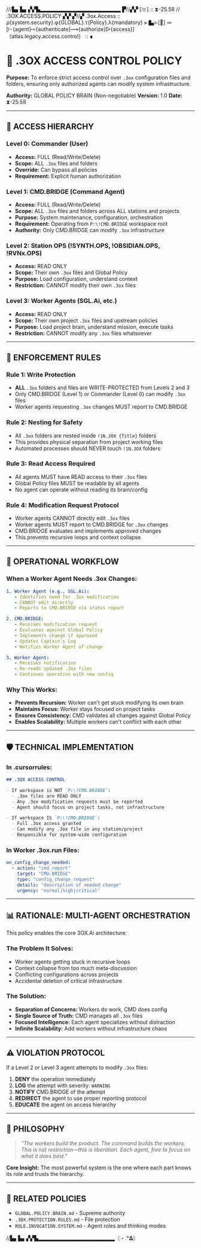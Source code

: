 ///▙▖▙▖▞▞▙▂▂▂▂▂▂▂▂▂▂▂▂▂▂▂▂▂▂▂▂
▛//▞▞ ⟦⎊⟧ :: ⧗-25.58 // .3OX.ACCESS.POLICY ▞▞
▞//▞ .3ox.Access :: ρ{system.security}.φ{GLOBAL}.τ{Policy}.λ{mandatory} ⫸
▙⌱[🔐] ≔ [⊢{agent}⇨{authenticate}⟿{authorize}▷{access}]
〔atlas.legacy.access.control〕 :: ∎

# 🔐 .3OX ACCESS CONTROL POLICY

**Purpose:** To enforce strict access control over `.3ox` configuration files and folders, ensuring only authorized agents can modify system infrastructure.

**Authority:** GLOBAL POLICY BRAIN (Non-negotiable)
**Version:** 1.0
**Date:** ⧗-25.58

---

## 🎯 ACCESS HIERARCHY

### Level 0: Commander (User)
- **Access:** FULL (Read/Write/Delete)
- **Scope:** ALL `.3ox` files and folders
- **Override:** Can bypass all policies
- **Requirement:** Explicit human authorization

### Level 1: CMD.BRIDGE (Command Agent)
- **Access:** FULL (Read/Write/Delete)
- **Scope:** ALL `.3ox` files and folders across ALL stations and projects
- **Purpose:** System maintenance, configuration, orchestration
- **Requirement:** Operating from `P:\!CMD.BRIDGE` workspace root
- **Authority:** Only CMD.BRIDGE can modify `.3ox` infrastructure

### Level 2: Station OPS (!SYNTH.OPS, !OBSIDIAN.OPS, !RVNx.OPS)
- **Access:** READ ONLY
- **Scope:** Their own `.3ox` files and Global Policy
- **Purpose:** Load configuration, understand context
- **Restriction:** CANNOT modify their own `.3ox` files

### Level 3: Worker Agents (SGL.Ai, etc.)
- **Access:** READ ONLY
- **Scope:** Their own project `.3ox` files and upstream policies
- **Purpose:** Load project brain, understand mission, execute tasks
- **Restriction:** CANNOT modify any `.3ox` files whatsoever

---

## 🚨 ENFORCEMENT RULES

### Rule 1: Write Protection
- **ALL** `.3ox` folders and files are WRITE-PROTECTED from Levels 2 and 3
- Only CMD.BRIDGE (Level 1) or Commander (Level 0) can modify `.3ox` files
- Worker agents requesting `.3ox` changes MUST report to CMD.BRIDGE

### Rule 2: Nesting for Safety
- All `.3ox` folders are nested inside `!1N.3OX {Title}` folders
- This provides physical separation from project working files
- Automated processes should NEVER touch `!1N.3OX` folders

### Rule 3: Read Access Required
- All agents MUST have READ access to their `.3ox` files
- Global Policy files MUST be readable by all agents
- No agent can operate without reading its brain/config

### Rule 4: Modification Request Protocol
- Worker agents CANNOT directly edit `.3ox` files
- Worker agents MUST report to CMD.BRIDGE for `.3ox` changes
- CMD.BRIDGE evaluates and implements approved changes
- This prevents recursive loops and context collapse

---

## 🔄 OPERATIONAL WORKFLOW

### When a Worker Agent Needs .3ox Changes:

```yaml
1. Worker Agent (e.g., SGL.Ai):
   - Identifies need for .3ox modification
   - CANNOT edit directly
   - Reports to CMD.BRIDGE via status report

2. CMD.BRIDGE:
   - Receives modification request
   - Evaluates against Global Policy
   - Implements change if approved
   - Updates Captain's Log
   - Notifies Worker Agent of change

3. Worker Agent:
   - Receives notification
   - Re-reads updated .3ox files
   - Continues operation with new config
```

### Why This Works:
- **Prevents Recursion:** Worker can't get stuck modifying its own brain
- **Maintains Focus:** Worker stays focused on project tasks
- **Ensures Consistency:** CMD validates all changes against Global Policy
- **Enables Scalability:** Multiple workers can't conflict with each other

---

## 🛡️ TECHNICAL IMPLEMENTATION

### In .cursorrules:
```markdown
## .3OX ACCESS CONTROL

- If workspace is NOT `P:\!CMD.BRIDGE`: 
  - .3ox files are READ ONLY
  - Any .3ox modification requests must be reported
  - Agent should focus on project tasks, not infrastructure

- If workspace IS `P:\!CMD.BRIDGE`:
  - Full .3ox access granted
  - Can modify any .3ox file in any station/project
  - Responsible for system-wide configuration
```

### In Worker .3ox.run Files:
```yaml
on_config_change_needed:
  - action: "cmd_report"
    target: "CMD.BRIDGE"
    type: "config_change_request"
    details: "description of needed change"
    urgency: "normal|high|critical"
```

---

## 📊 RATIONALE: MULTI-AGENT ORCHESTRATION

This policy enables the core 3OX.Ai architecture:

### The Problem It Solves:
- Worker agents getting stuck in recursive loops
- Context collapse from too much meta-discussion
- Conflicting configurations across projects
- Accidental deletion of critical infrastructure

### The Solution:
- **Separation of Concerns:** Workers do work, CMD does config
- **Single Source of Truth:** CMD manages all `.3ox` files
- **Focused Intelligence:** Each agent specializes without distraction
- **Infinite Scalability:** Add workers without infrastructure chaos

---

## ⚠️ VIOLATION PROTOCOL

If a Level 2 or Level 3 agent attempts to modify `.3ox` files:

1. **DENY** the operation immediately
2. **LOG** the attempt with severity: `WARNING`
3. **NOTIFY** CMD.BRIDGE of the attempt
4. **REDIRECT** the agent to use proper reporting protocol
5. **EDUCATE** the agent on access hierarchy

---

## 🌟 PHILOSOPHY

> _"The workers build the product. The command builds the workers. This is not restriction—this is liberation. Each agent, free to focus on what it does best."_

**Core Insight:** The most powerful system is the one where each part knows its role and trusts the hierarchy.

---

## 🔗 RELATED POLICIES

- `GLOBAL.POLICY.BRAIN.md` - Supreme authority
- `.3OX.PROTECTION.RULES.md` - File protection
- `ROLE.INVOCATION.SYSTEM.md` - Agent roles and thinking modes

//▙▖▙▖▞▞▙▂▂▂▂▂▂▂▂▂▂▂▂▂▂▂▂▂▂▂〘・.°𝚫〙


